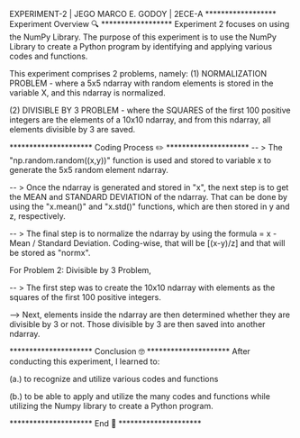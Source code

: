 EXPERIMENT-2 | JEGO MARCO E. GODOY | 2ECE-A
****************** Experiment Overview 🔍 ******************
Experiment 2 focuses on using the NumPy Library. The purpose of this experiment is to use the NumPy Library to create a Python program by identifying and applying various codes and functions.

This experiment comprises 2 problems, namely:
(1) NORMALIZATION PROBLEM - where a 5x5 ndarray with random elements is stored in the variable X, and this ndarray is normalized.

(2) DIVISIBLE BY 3 PROBLEM - where the SQUARES of the first 100 positive integers are the elements of a 10x10 ndarray, and from this ndarray, all elements divisible by 3 are saved.

********************* Coding Process ✏️ *********************
-- > The "np.random.random((x,y))" function is used and stored to variable x to generate the 5x5 random element ndarray.

-- > Once the ndarray is generated and stored in "x", the next step is to get the MEAN and STANDARD DEVIATION of the ndarray. That can be done by using the "x.mean()" and "x.std()" functions, which are then stored in y and z, respectively.

-- > The final step is to normalize the ndarray by using the formula = x - Mean / Standard Deviation. Coding-wise, that will be [(x-y)/z] and that will be stored as "normx".


For Problem 2: Divisible by 3 Problem,

-- > The first step was to create the 10x10 ndarray with elements as the squares of the first 100 positive integers.


--> Next, elements inside the ndarray are then determined whether they are divisible by 3 or not. Those divisible by 3 are then saved into another ndarray.

********************* Conclusion 🤓 *********************
After conducting this experiment, I learned to:

(a.) to recognize and utilize various codes and functions

(b.) to be able to apply and utilize the many codes and functions while utilizing the Numpy library to create a Python program.

********************* End 🏁 *********************

